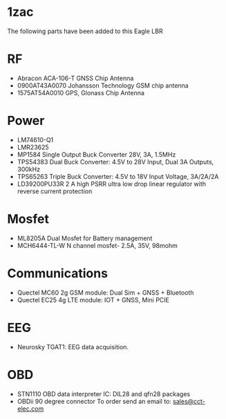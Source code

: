 # 1zac
The following parts have been added to this Eagle LBR

# RF
- Abracon ACA-106-T GNSS Chip Antenna
- 0900AT43A0070 Johansson Technology GSM chip antenna
- 1575AT54A0010 GPS, Glonass Chip Antenna

# Power 
- LM74610-Q1 
- LMR23625
- MP1584 Single Output Buck Converter 28V, 3A, 1.5MHz
- TPS54383 Dual Buck Converter: 4.5V to 28V Input, Dual 3A Outputs, 300kHz 
- TPS65263 Triple Buck Converter: 4.5V to 18V Input Voltage, 3A/2A/2A 
- LD39200PU33R 2 A high PSRR ultra low drop linear regulator with reverse current protection

# Mosfet
- ML8205A Dual Mosfet for Battery management
- MCH6444-TL-W N channel mosfet- 2.5A, 35V, 98mohm 

# Communications
- Quectel MC60 2g GSM module: Dual Sim + GNSS + Bluetooth
- Quectel EC25 4g LTE module: IOT + GNSS, Mini PCIE 

# EEG
- Neurosky TGAT1: EEG data acquisition.

# OBD
- STN1110 OBD data interpreter IC: DIL28 and qfn28 packages
- OBDii 90 degree connector To order send an email to: sales@cct-elec.com
